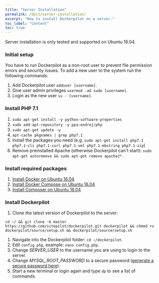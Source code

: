 ```yaml
---
title: "Server Installation"
permalink: /docs/server-installation/
excerpt: "How to install Dockerpilot on a server."
toc_label: "Content"
toc: true
---
```

Server installation is only tested and supported on Ubuntu 16.04.
    
### Initial setup
You have to run Dockerpilot as a non-root user to prevent file permission errors and security issues. To add a new user to the system run the following commands:
1. Add Dockerpilot user `adduser [username]`.
1. Give user admin privileges `usermod -aG sudo [username]`.
1. Login as the new user `su - [username]`.

### Install PHP 7.1
1. `sudo apt-get install -y python-software-properties`
1. `sudo add-apt-repository -y ppa:ondrej/php`
1. `sudo apt-get update -y`
1. `apt-cache pkgnames | grep php7.1`
1. Install the packages you need (e.g. `sudo apt-get install php7.1 php7.1-cli php7.1-curl php7.1-xml php7.1-mbstring php7.1-zip`)
1. Remove preinstalled Apache (otherwise Dockerpilot can't start): `sudo apt-get autoremove && sudo apt-get remove apache2*`.

### Install required packages
1. [Install Docker on Ubuntu 16.04](https://www.digitalocean.com/community/tutorials/how-to-install-and-use-docker-on-ubuntu-16-04)
1. [Install Docker Compose on Ubuntu 16.04](https://www.digitalocean.com/community/tutorials/how-to-install-docker-compose-on-ubuntu-16-04)
1. [Install Composer on Ubuntu 16.04](https://www.digitalocean.com/community/tutorials/how-to-install-and-use-composer-on-ubuntu-16-04)

### Install Dockerpilot
1. Clone the latest version of Dockerpilot to the server:
```
cd ~/ && git clone -b master https://github.com/sitepilot/dockerpilot.git dockerpilot && chmod +x dockerpilot/source/setup.sh && dockerpilot/source/setup.sh
```
1. Navigate into the Dockerpilot folder: `cd ~/dockerpilot`.
1. Edit `config.php`, example: `nano config.php`.
1. Change *SERVER_USER* to the username you are using to login to the server.
1. Change *MYSQL_ROOT_PASSWORD* to a secure password ([generate a secure password here](https://randomkeygen.com/)).
1. Start a new terminal or login again and type `dp` to see a list of commands.